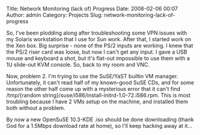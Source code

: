 Title: Network Monitoring (lack of) Progress
Date: 2008-02-06 00:07
Author: admin
Category: Projects
Slug: network-monitoring-lack-of-progress

So, I've been plodding along after troubleshooting some VPN issues with
my Solaris workstation that I use for Sun work. After that, I started
work on the Xen box. Big surprise - none of the PS/2 inputs are working.
I knew that the PS/2 riser card was loose, but now I can't get any
input. I gave a USB mouse and keyboard a shot, but it's flat-out
impossible to use them with a 1U slide-out KVM console. So, back to my
room and VNC.

Now, problem 2. I'm trying to use the SuSE/YaST builtin VM manager.
Unfortunately, it can't read half of my known-good SuSE CDs, and for
some reason the other half come up with a mysterious error that it can't
find /tmp/{random string}/suse/i586/install-initrd-1.0-72.i586.rpm. This
is most troubling because I have 2 VMs setup on the machine, and
installed them both without a problem.

By now a new OpenSuSE 10.3-KDE .iso should be done downloading (thank
God for a 1.5Mbps download rate at home), so I'll keep hacking away at
it...
